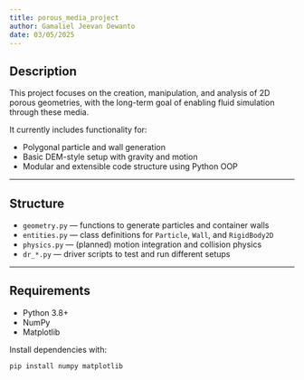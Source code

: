 ```yaml
---
title: porous_media_project
author: Gamaliel Jeevan Dewanto
date: 03/05/2025
---
```


## Description

This project focuses on the creation, manipulation, and analysis of 2D porous geometries, with the long-term goal of enabling fluid simulation through these media.

It currently includes functionality for:
- Polygonal particle and wall generation
- Basic DEM-style setup with gravity and motion
- Modular and extensible code structure using Python OOP

---

## Structure

- `geometry.py` — functions to generate particles and container walls
- `entities.py` — class definitions for `Particle`, `Wall`, and `RigidBody2D`
- `physics.py` — (planned) motion integration and collision physics
- `dr_*.py` — driver scripts to test and run different setups

---

## Requirements

- Python 3.8+
- NumPy
- Matplotlib

Install dependencies with:

```bash
pip install numpy matplotlib

